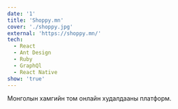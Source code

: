 ```yaml
---
date: '1'
title: 'Shoppy.mn'
cover: './shoppy.jpg'
external: 'https://shoppy.mn/'
tech:
  - React
  - Ant Design
  - Ruby
  - GraphQl
  - React Native
show: 'true'
---
```


Монголын хамгийн том онлайн худалдааны платформ.
